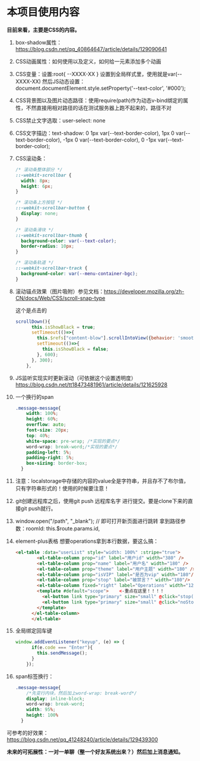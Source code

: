 # 本项目使用内容

**目前来看，主要是CSS的内容。**

1. box-shadow属性：https://blog.csdn.net/qq_40864647/article/details/129090641

2. CSS动画属性：如何使用以及定义，如何给一元素添加多个动画

3. CSS变量：设置:root{ --XXXX-XX } 设置到全局样式里，使用就是var(--XXXX-XX) 然后JS动态设置：document.documentElement.style.setProperty('--text-color', '#000');

4. CSS背景图以及图片动态路径：使用require(path)作为动态v-bind绑定的属性，不然直接用相对路径的话在测试服务器上跑不起来的，路径不对

5. CSS禁止文字选取：user-select: none

6. CSS文字描边：text-shadow: 0 1px var(--text-border-color), 1px 0 var(--text-border-color), -1px 0 var(--text-border-color), 0 -1px var(--text-border-color);

7. CSS滚动条：

   ```css
   /* 滚动条整体部分 */
   ::-webkit-scrollbar {
     width: 8px;
     height: 6px;
   }
   
   /* 滚动条上方按钮 */
   ::-webkit-scrollbar-button {
     display: none;
   }
   
   /* 滚动条滑块 */
   ::-webkit-scrollbar-thumb {
     background-color: var(--text-color);
     border-radius: 10px;
   }
   
   /* 滚动条轨道 */
   ::-webkit-scrollbar-track {
     background-color: var(--menu-container-bgc);
   }
   ```

8. 滚动锚点效果（图片吸附）参见文档：https://developer.mozilla.org/zh-CN/docs/Web/CSS/scroll-snap-type

   这个是点击的

   ```js
   scrollDown(){
         this.isShowBlack = true;
         setTimeout(()=>{
           this.$refs["content-blow"].scrollIntoView({behavior: 'smooth'});
           setTimeout(()=>{
             this.isShowBlack = false;
           }, 600);
         }, 300);
       },
   ```

9. JS监听实现实时更新滚动（可依据这个设置透明度）https://blog.csdn.net/tt18473481961/article/details/121625928

10. 一个换行的span

    ```css
    .message-message{
        width: 100%;
        height: 60%;
        overflow: auto;
        font-size: 20px;
        top: 40%;
        white-space: pre-wrap; /*实现的要点*/
        word-wrap: break-word;/*实现的要点*/
        padding-left: 5%;
        padding-right: 5%;
        box-sizing: border-box;
      }
    ```

11. 注意：localstorage中存储的内容的value全是字符串，并且存不了布尔值，只有字符串形式的！使用的时候要注意！

12. git创建远程库之后，使用git push 远程库名字 进行提交。要是clone下来的直接git push就行。

13. window.open("/path", "_blank"); // 即可打开新页面进行跳转  拿到路径参数：roomId: this.$route.params.id,

14. element-plus表格 想要operations拿到本行数据，要这么搞：

    ```html
    <el-table :data="userList" style="width: 100%" :stripe="true">
            <el-table-column prop="id" label="用户id" width="380" />
            <el-table-column prop="name" label="用户名" width="180" />
            <el-table-column prop="theme" label="用户主题" width="180" />
            <el-table-column prop="isVIP" label="是否为vip" width="180"/>
            <el-table-column prop="stop" label="被禁言？" width="180"/>
            <el-table-column fixed="right" label="Operations" width="120">
            <template #default="scope">    <-重点在这里！！！！
              <el-button link type="primary" size="small" @click="stop(scope.row)">禁言</el-button>
              <el-button link type="primary" size="small" @click="noStop(scope.row)">解除禁言</el-button>
            </template>
          </el-table-column>
          </el-table>
    ```

15. 全局绑定回车键

    ```js
    window.addEventListener("keyup", (e) => {
          if(e.code === "Enter"){
            this.sendMessage();
          }
        });
    ```

16. span标签换行：

    ```css
    .message-message{
        /*先变行内块，然后加上word-wrap: break-word*/
        display: inline-block;
        word-wrap: break-word;
        width: 95%;
        height: 100%
      }
    ```

    







可参考的好效果：https://blog.csdn.net/qq_41248240/article/details/129439300

**未来的可拓展性：一对一单聊（整一个好友系统出来？）然后加上消息通知。**